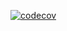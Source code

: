 [![codecov](https://codecov.io/gh/AY2122S1-CS2103-T14-2/tp/branch/master/graph/badge.svg?token=3AEQ1UY661)](https://codecov.io/gh/AY2122S1-CS2103-T14-2/tp)
